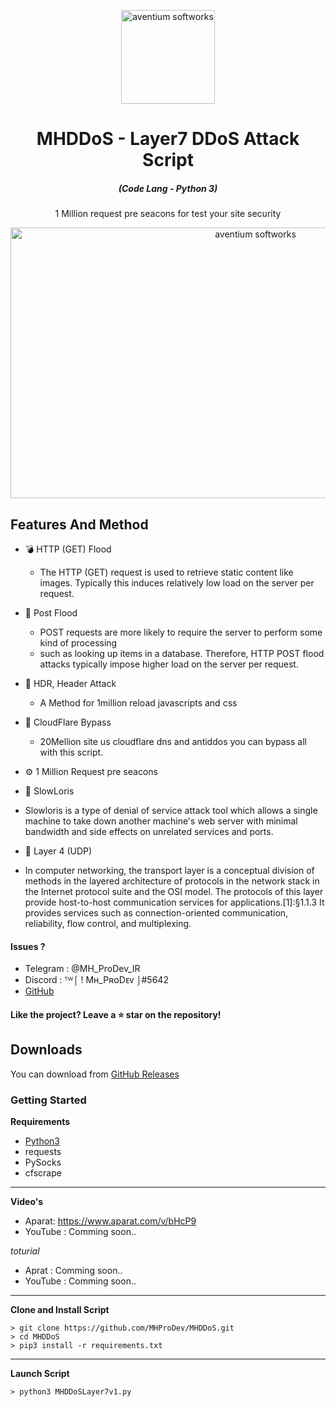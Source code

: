 <p align="center"><img src="./screenshot/logo.ico" width="150px" height="150px" alt="aventium softworks"></p>

<h1 align="center">MHDDoS - Layer7 DDoS Attack Script</h1>

<em><h5 align="center">(Code Lang - Python 3)</h5></em>


<p align="center">1 Million request pre seacons for test your site security</p>

<p align="center"><img src="https://i.imgur.com/aNrHJcA.png" width="768" height="433" alt="aventium softworks"></p>

## Features And Method

* 💣 HTTP (GET) Flood
  * The HTTP (GET) request is used to retrieve static content like images. Typically this induces relatively low load on the server per request.
  
* 🔪 Post Flood
  * POST requests are more likely to require the server to perform some kind of processing
  * such as looking up items in a database. Therefore, HTTP POST flood attacks typically impose higher load on the server per request.
  
* 🏹 HDR, Header Attack
  * A Method for 1million reload javascripts and css 
  
* 🧨 CloudFlare Bypass
  * 20Mellion site us cloudflare dns and antiddos you can bypass all with this script.
  
* ⚙️ 1 Million Request pre seacons

* 🎩 SlowLoris
 * Slowloris is a type of denial of service attack tool which allows a single machine to take down another machine's web server with minimal bandwidth and side effects on unrelated services and ports.
 
* 🧩 Layer 4 (UDP)
 * In computer networking, the transport layer is a conceptual division of methods in the layered architecture of protocols in the network stack in the Internet protocol suite and the OSI model. The protocols of this layer provide host-to-host communication services for applications.[1]:§1.1.3 It provides services such as connection-oriented communication, reliability, flow control, and multiplexing.

#### Issues ? 
 * Telegram : @MH_ProDev_IR
 * Discord : ᵀᵂ⌠ ! Mʜ_PʀᴏDᴇᴠ ⌡#5642
 * [GitHub][github]
#### Like the project? Leave a ⭐ star on the repository!

## Downloads

You can download from [GitHub Releases](https://github.com/MHProDev/MHDDoS/releases)

### Getting Started

**Requirements**

* [Python3][python3]
* requests
* PySocks
* cfscrape

---

**Video's**

* Aparat: https://www.aparat.com/v/bHcP9
* YouTube : Comming soon..

*toturial*

* Aprat : Comming soon..
* YouTube : Comming soon..

---

**Clone and Install Script**

```console
> git clone https://github.com/MHProDev/MHDDoS.git
> cd MHDDoS
> pip3 install -r requirements.txt
```

---

**Launch Script**

```console
> python3 MHDDoSLayer7v1.py
```

[python3]: https://python.org 'Python3'
[github]: https://github.com/MHProDev/MHDDoS/issues 'GitHub'
